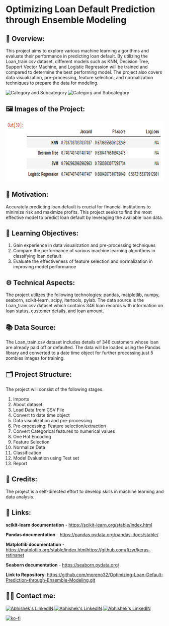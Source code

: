 # Optimizing Loan Default Prediction through Ensemble Modeling

## 🔄 Overview:
This project aims to explore various machine learning algorithms and evaluate their performance in predicting loan default. By utilizing the Loan_train.csv dataset, different models such as KNN, Decision Tree, Support Vector Machine, and Logistic Regression will be trained and compared to determine the best performing model. The project also covers data visualization, pre-processing, feature selection, and normalization techniques to prepare the data for modeling.

![Category and Subcategory](https://img.shields.io/badge/Data%20Analysis%20and%20prediction-Clustering-blue)
![Category and Subcategory](https://img.shields.io/badge/Clustering-Support%20Vector%20Machines-yellow)

## 🖼️ Images of the Project:
<img align="center" alt="jpg" src="https://raw.githubusercontent.com/moreno32/Optimizing-Loan-Default-Prediction-through-Ensemble-Modeling/master/reports/figures/Optimizing-Loan-Default-Prediction-through-Ensemble-Modeling.png" width="800" height="191" /><br>

## 🎊 Motivation:
Accurately predicting loan default is crucial for financial institutions to minimize risk and maximize profits. This project seeks to find the most effective model to predict loan default by leveraging the available loan data.

## 🏁 Learning Objectives:
1)	Gain experience in data visualization and pre-processing techniques
2)	Compare the performance of various machine learning algorithms in classifying loan default
3)	Evaluate the effectiveness of feature selection and normalization in improving model performance

## ⚙️ Technical Aspects:
The project utilizes the following technologies: pandas, matplotlib, numpy, seaborn, scikit-learn, scipy, itertools, pylab. The data source is the Loan_train.csv dataset which contains 346 loan records with information on loan status, customer details, and loan amount.

## 📚 Data Source:
The Loan_train.csv dataset includes details of 346 customers whose loan are already paid off or defaulted. The data will be loaded using the Pandas library and converted to a date time object for further processing.just 5 zombies images for training.

## 🗂️ Project Structure:
The project will consist of the following stages.
1)	Imports
2)	About dataset
3)	Load Data from CSV File
4)	Convert to date time object
5)	Data visualization and pre-processing
6)	Pre-processing: Feature selection/extraction
7)	Convert Categorical features to numerical values
8)	One Hot Encoding
9)	Feature Selection
10)	Normalize Data
11)	Classification
12)	Model Evaluation using Test set
13)	Report

## 👥 Credits:
The project is a self-directed effort to develop skills in machine learning and data analysis.

## 🔗 Links:
**scikit-learn documentation** - https://scikit-learn.org/stable/index.html

**Pandas documentation** - https://pandas.pydata.org/pandas-docs/stable/

**Matplotlib documentation** - https://matplotlib.org/stable/index.htmlhttps://github.com/fizyr/keras-retinanet

**Seaborn documentation** - https://seaborn.pydata.org/

**Link to Repository**: https://github.com/moreno32/Optimizing-Loan-Default-Prediction-through-Ensemble-Modeling.git

## 🙋‍♂️ Contact me:
<a href= mailto:danielmoreno3291@gmail.com> <img align="center" alt="Abhishek's LinkedIN" width="32px" src="https://cdn4.iconfinder.com/data/icons/social-media-logos-6/512/112-gmail_email_mail-512.png" >
<a href="https://www.linkedin.com/in/dmoreno-ai/"> <img align="center" alt="Abhishek's LinkedIN" width="32px" src="https://cdn-icons-png.flaticon.com/512/174/174857.png">
<a href="https://www.youtube.com/@dmoreno-ai"> <img align="center" alt="Abhishek's LinkedIN" width="32px" src="https://upload.wikimedia.org/wikipedia/commons/thumb/4/4f/YouTube_social_white_squircle.svg/2048px-YouTube_social_white_squircle.svg.png" /><br>

[![ko-fi](https://ko-fi.com/img/githubbutton_sm.svg)](https://ko-fi.com/dmoreno_ai)
